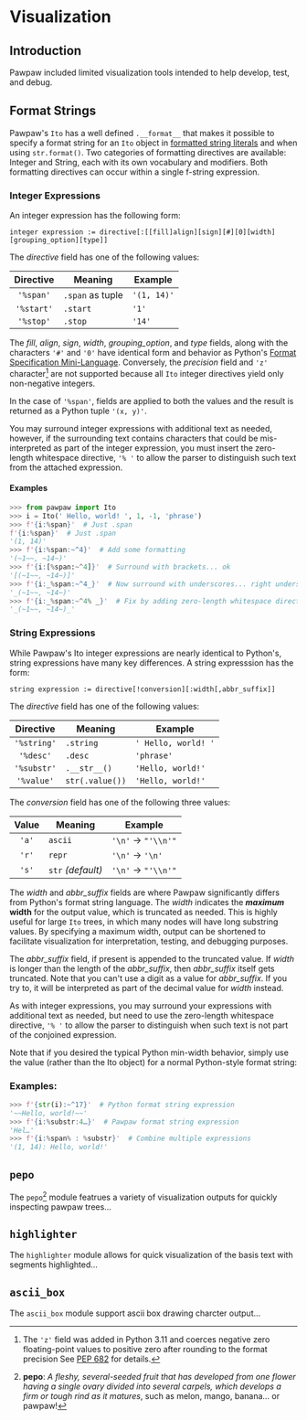 # Visualization

## Introduction

Pawpaw included limited visualization tools intended to help develop, test, and debug.

## Format Strings

Pawpaw's ``Ito`` has a well defined  ``.__format__`` that makes it possible to specify a format string for
an ``Ito`` object in [formatted string literals](https://docs.python.org/3/reference/lexical_analysis.html#f-strings) and when using ``str.format()``.
Two categories of formatting directives are available: Integer and String, each with its own vocabulary and modifiers.  Both formatting directives
can occur within a single f-string expression.

### Integer Expressions

An integer expression has the following form:

```
integer expression := directive[:[[fill]align][sign][#][0][width][grouping_option][type]]
```

The *directive* field has one of the following values:

| Directive | Meaning | Example |
| :---:     |  ---    |   ---   |
| ``'%span'`` | ``.span`` as tuple | ``'(1, 14)'`` |
| ``'%start'`` | ``.start`` | ``'1'`` |
| ``'%stop'`` | ``.stop`` | ``'14'`` |

The *fill*, *align*, *sign*, *width*, *grouping_option*, and *type* fields, along with the characters ``'#'`` and ``'0'`` have identical form and behavior as Python's [Format Specification Mini-Language](https://docs.python.org/3/library/string.html?highlight=fill%20align%20sign%20width#format-specification-mini-language). Conversely, the *precision* field and ``'z'`` character[^z_field] are not supported because all ``Ito`` integer directives yield only non-negative integers.

In the case of ``'%span'``, fields are applied to both the values and the result is returned as a Python tuple ``'(x, y)'``.

You may surround integer expressions with additional text as needed, however, if the surrounding text contains characters that could be mis-interpreted as part of the integer expression, you must insert the zero-length whitespace directive, ``'% '`` to allow the parser to distinguish such text from the attached expression.

#### Examples

```python
>>> from pawpaw import Ito
>>> i = Ito(' Hello, world! ', 1, -1, 'phrase')
>>> f'{i:%span}'  # Just .span
f'{i:%span}'  # Just .span
'(1, 14)'
>>> f'{i:%span:~^4}'  # Add some formatting
'(~1~~, ~14~)'
>>> f'{i:[%span:~^4]}'  # Surround with brackets... ok
'[(~1~~, ~14~)]'
>>> f'{i:_%span:~^4_}'  # Now surround with underscores... right underscore will be interpreted as grouping_option
'_(~1~~, ~14~)'
>>> f'{i:_%span:~^4% _}'  # Fix by adding zero-length whitespace directive
'_(~1~~, ~14~)_'
```

### String Expressions

While Pawpaw's Ito integer expressions are nearly identical to Python's, string expressions have many key differences.  A string expresssion has the form:

```
string expression := directive[!conversion][:width[,abbr_suffix]]
```

The *directive* field has one of the following values:

| Directive | Meaning | Example |
| :---:     |  ---    |   ---   |
| ``'%string'`` | ``.string`` | ``' Hello, world! '`` |
| ``'%desc'`` | ``.desc`` | ``'phrase'`` |
| ``'%substr'`` | ``.__str__()`` | ``'Hello, world!'`` |
| ``'%value'`` | ``str(.value())`` | ``'Hello, world!'`` |

The *conversion* field has one of the following three values:

| Value | Meaning             | Example |
| :---: |---------------------|   ---   |
| ``'a'`` | ``ascii``           | ``'\n'`` → ``"'\\n'"`` |
| ``'r'`` | ``repr``            | ``'\n'`` → ``'\n'`` |
| ``'s'`` | ``str`` *(default)* | ``'\n'`` → ``"'\\n'"`` |

The *width* and *abbr_suffix* fields are where Pawpaw significantly differs from Python's format string language.  The *width*
indicates the **_maximum_ width** for the output value, which is truncated as needed.  This is highly useful for large ``Ito`` trees,
in which many nodes will have long substring values. By specifying a maximum width, output can be shortened to facilitate visualization
for interpretation, testing, and debugging purposes.

The *abbr_suffix* field, if present is appended to the truncated value.  If *width* is longer than the length of the *abbr_suffix*,
then *abbr_suffix* itself gets truncated.  Note that you can't use a digit as a value for *abbr_suffix*.  If you try to, it will be
interpreted as part of the decimal value for *width* instead.

As with integer expressions, you may surround your expressions with additional text as needed, but need to use the zero-length whitespace directive, ``'% '`` to allow the parser to distinguish when such text is not part of the conjoined expression.

Note that if you desired the typical Python min-width behavior, simply use the value (rather than the Ito object) for a normal
Python-style format string:

### Examples:

```python
>>> f'{str(i):~^17}'  # Python format string expression
'~~Hello, world!~~'
>>> f'{i:%substr:4…}'  # Pawpaw format string expression
'Hel…'
>>> f'{i:%span% : %substr}'  # Combine multiple expressions
'(1, 14): Hello, world!'
```

## ``pepo``

The ``pepo``[^pepo] module featrues a variety of visualization outputs for quickly inspecting pawpaw trees...

## ``highlighter``

The ``highlighter`` module allows for quick visualization of the basis text with segments highlighted...

## ``ascii_box``

The ``ascii_box`` module support ascii box drawing charcter output...

[^z_field]: The ``'z'`` field was added in Python 3.11 and coerces negative zero floating-point values to positive zero after rounding to the format precision  See [PEP 682](https://peps.python.org/pep-0682/) for details.

[^pepo]: **pepo**: *A fleshy, several-seeded fruit that has developed from one flower having a single ovary divided into several carpels, which develops a firm or tough rind as it matures*, such as melon, mango, banana... or pawpaw!
